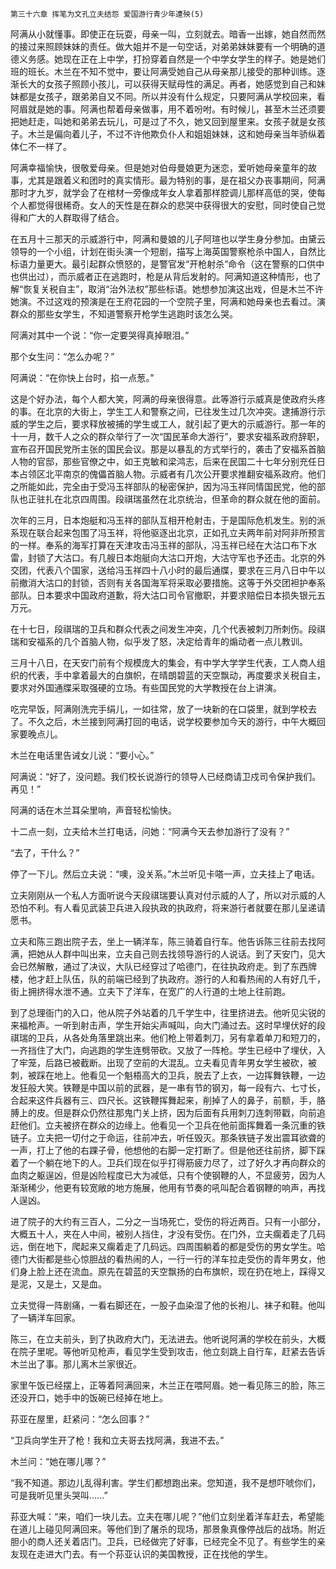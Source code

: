     第三十六章 挥笔为文孔立夫结怨 爱国游行青少年遭殃(5) 

   阿满从小就懂事。即使正在玩耍，母亲一叫，立刻就去。暗香一出嫁，她自然而然的接过来照顾妹妹的责任。做大姐并不是一句空话，对弟弟妹妹要有一个明确的道德义务感。她现在正在上中学，打扮穿着自然是一个中学女学生的样子。她是她们班的班长。木兰在不知不觉中，要让阿满受她自己从母亲那儿接受的那种训练。逐渐长大的女孩子照顾小孩儿，可以获得天赋母性的满足。再者，她感觉到自己和妹妹都是女孩子，跟弟弟自又不同。所以并没有什么规定，只要阿满从学校回来，看阿眉就是她的事。阿满也帮着母亲做事，用不着吩咐。有时候儿，甚至木兰还须要把她赶走，叫她和弟弟去玩儿，可是过了不久，她又回到屋里来。女孩子就是女孩子。木兰是偏向着儿子，不过不许他欺负仆人和姐姐妹妹，这和她母亲当年骄纵着体仁不一样了。

   阿满幸福愉快，很敬爱母亲。但是她对伯母曼娘更为迷恋，爱听她母亲童年的故事，尤其是跟着义和团时的真实情形。最为特别的事，是在祖父办丧事期间，阿满那时才九岁，就学会了在棺材一旁像成年女人拿着那样腔调儿那样高低的哭，使每个人都觉得很稀奇。女人的天性是在群众的悲哭中获得很大的安慰，同时使自己觉得和广大的人群取得了结合。

   在五月十三那天的示威游行中，阿满和曼娘的儿子阿瑄也以学生身分参加。由黛云领导的一个小组，计划在街头演一个短剧，描写上海英国警察枪杀中国人，自然比标语力量更大。最引起群众愤怒的，是警官发“开枪射杀”命令（这在警察的口供中也供出过），而示威者正在逃跑时，枪是从背后发射的。阿满知道这种情形，也了解“恢复关税自主”，取消“治外法权”那些标语。她想参加演这出戏，但是木兰不许她演。不过这戏的预演是在王府花园的一个空院子里，阿满和她母亲也去看过。演群众的那些女学生，不知道警察开枪学生逃跑时该怎么哭。

   阿满对其中一个说：“你一定要哭得真掉眼泪。”

   那个女生问：“怎么办呢？”

   阿满说：“在你快上台时，掐一点葱。”

   这是个好办法，每个人都大笑，阿满的母亲很得意。此等游行示威真是使政府头疼的事。在北京的大街上，学生工人和警察之间，已往发生过几次冲突。逮捕游行示威的学生之后，要求释放被捕的学生或工人，就引起了更大的示威游行。那一年的十一月，数千人之众的群众举行了一次“国民革命大游行”，要求安福系政府辞职，宣布召开国民党所主张的国民会议。那是以暴乱的方式举行的，袭击了安福系首脑人物的官邸，那些官僚之中，如王克敏和梁鸿志，后来在民国二十七年分别充任日本占领区北平南京的傀儡首脑人物。示威者有几次公开要求推翻安福系政府。他们之所能如此，完全由于受冯玉祥部队的秘密保护，因为冯玉祥同情国民党，他的部队也正驻扎在北京四周围。段祺瑞虽然在北京统治，但革命的群众就在他的面前。

   次年的三月，日本炮艇和冯玉祥的部队互相开枪射击，于是国际危机发生。别的派系现在联合起来包围了冯玉祥，将他驱逐出北京，正如孔立夫两年前对阿非所预言的一样。奉系的海军打算在天津攻击冯玉祥的部队，冯玉祥已经在大沽口布下水雷，封锁了大沽口。有几艘日本炮艇向大沽口开炮，大沽守军也予还击。北京的外交团，代表八个国家，送给冯玉祥四十八小时的最后通牒，要求在三月八日中午以前撤消大沽口的封锁，否则有关各国海军将采取必要措施。这等于外交团袒护奉系部队。日本要求中国政府道歉，将大沽口司令官撤职，并要求赔偿日本损失银元五万元。

   在十七日，段祺瑞的卫兵和群众代表之间发生冲突，几个代表被刺刀所刺伤。段祺瑞和安福系的几个首脑人物，似乎发了怒，决定给青年的煽动者一点儿教训。

   三月十八日，在天安门前有个规模庞大的集会，有中学大学学生代表，工人商人组织的代表，手中拿着最大的白旗帜，在晴朗碧蓝的天空飘动，再度要求关税自主，要求对外国通牒采取强硬的立场。有些国民党的大学教授在台上讲演。

   吃完早饭，阿满刚洗完手绢儿，一如往常，放了一块新的在口袋里，就到学校去了。不久之后，木兰接到阿满打回的电话，说学校要参加今天的游行，中午大概回家要晚点儿。

   木兰在电话里告诫女儿说：“要小心。”

   阿满说：“好了，没问题。我们校长说游行的领导人已经商请卫戍司令保护我们。再见！”

   阿满的话在木兰耳朵里响，声音轻松愉快。

   十二点一刻，立夫给木兰打电话，问她：“阿满今天去参加游行了没有？”

   “去了，干什么？”

   停了一下儿。然后立夫说：“噢，没关系。”木兰听见卡嗒一声，立夫挂上了电话。

   立夫刚刚从一个私人方面听说今天段祺瑞要认真对付示威的人了，所以对示威的人恐怕不利。有人看见武装卫兵进入段执政的执政府，将来游行者就要在那儿呈递请愿书。

   立夫和陈三跑出院子去，坐上一辆洋车，陈三骑着自行车。他告诉陈三往前去找阿满，把她从人群中叫出来，立夫自己则去找领导游行的人说话。到了天安门，见大会已然解散，通过了决议，大队已经穿过了哈德门，在往执政府走。到了东西牌楼，他才赶上队伍，队的前端已经到了执政府。游行的人和看热闹的人有好几千，街上拥挤得水泄不通。立夫下了洋车，在宽广的人行道的土地上往前跑。

   到了总理衙门的入口，他从院子外站着的几千学生中，往里挤进去。他听见尖锐的来福枪声。一听到射击声，学生开始尖声喊叫，向大门涌过去。这时早埋伏好的段祺瑞的卫兵，从各处角落里跳出来。他们枪上带着刺刀，另有拿着单刀和短刀的，一齐挡住了大门，向逃跑的学生连劈带砍。又放了一阵枪。学生已经中了埋伏，入了牢笼，后路已被截断。出现了空前的大混乱。立夫看见青年男女学生被砍，被刺，被踩在地上。他看见一个魁梧高大的卫兵，脱去了上衣，一边挥舞铁鞭，一边发狂般大笑。铁鞭是中国以前的武器，是一串有节的钢刃，每一段有六、七寸长，合起来这件兵器有三、四尺长。这铁鞭挥舞起来，削掉了人的鼻子，前额，手，胳膊上的皮。但是群众仍然往那鬼门关上挤，因为后面有兵用刺刀连刺带戳，向前追赶他们。立夫被挤在群众的边缘上。他看见一个卫兵在他前面挥舞着一条沉重的铁链子。立夫把一切付之于命运，往前冲去，听任毁灭。那条铁链子发出震耳欲聋的一声，打上了他的右踝子骨，他想他的右脚一定打断了。但是他还往前挤，脚下踩着了一个躺在地下的人。卫兵们现在似乎打得筋疲力尽了，过了好久才再向群众的血肉之躯逞凶，但是凶险程度已大为减低，只有个使钢鞭的人，不显疲劳，因为人渐渐稀少，他更有较宽敞的地方施展，他用有节奏的吼叫配合着钢鞭的响声，再找人逞凶。

   进了院子的大约有三百人，二分之一当场死亡，受伤的将近两百。只有一小部分，大概五十人，夹在人中间，被别人挡住，才没有受伤。在门外，立夫瘸着走了几码远，倒在地下，爬起来又瘸着走了几码远。四周围躺着的都是受伤的男女学生。哈德门大街都是些心惊胆战的看热闹的人，一行一行的洋车拉走受伤的青年男女，他们身上脸上还在流血。原先在碧蓝的天空飘扬的白布旗帜，现在扔在地上，踩得又是泥，又是土，又是血。

   立夫觉得一阵剧痛，一看右脚还在，一股子血染湿了他的长袍儿、袜子和鞋。他叫了一辆洋车回家。

   陈三，在立夫前头，到了执政府大门，无法进去。他听说阿满的学校在前头，大概在院子里呢。等他听见枪声，看见学生受到攻击，他立刻跳上自行车，赶紧去告诉木兰出了事。那儿离木兰家很近。

   家里午饭已经摆上，正等着阿满回来，木兰正在喂阿眉。她一看见陈三的脸，陈三还没开口，她手中的饭碗已经掉在地上。

   荪亚在屋里，赶紧问：“怎么回事？”

   “卫兵向学生开了枪！我和立夫哥去找阿满，我进不去。”

   木兰问：“她在哪儿哪？”

   “我不知道。那边儿乱得利害。学生们都想跑出来。您知道，我不是想吓唬你们，可是我听见里头哭叫……”

   荪亚大喊：“来，咱们一块儿去。立夫在哪儿呢？”他们立刻坐着洋车赶去，希望能在道儿上碰见阿满回来。等他们到了屠杀的现场，那景象真像停战后的战场。附近胆小的商人还关着店门。卫兵，已经做完了好事，已经完全不见了。有些学生的亲友现在走进大门去。有一个荪亚认识的美国教授，正在找他的学生。

